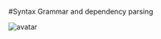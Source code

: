 #Syntax Grammar and dependency parsing






![avatar](https://github.com/coderGray1296/NLP/blob/master/cs224n/pictures/3.5.png)
